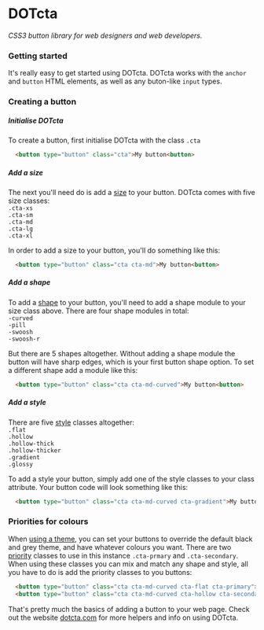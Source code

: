 DOTcta
======
<em>CSS3 button library for web designers and web developers.</em>

<h3>Getting started</h3>

It's really easy to get started using DOTcta. DOTcta works with the <code>anchor</code> and <code>button</code> HTML elements, as well as any buton-like <code>input</code> types.


<h3>Creating a button</h3>

<h5>Initialise DOTcta</h5>
To create a button, first initialise DOTcta with the class <code>.cta</code>

```html
  <button type="button" class="cta">My button<button>
```

<h5>Add a size</h5>
The next you'll need do is add a <a href="http://libs.doodleboxmedia.co.uk/dot/cta/cta-sizes/" target="_blank">size</a> to your button. DOTcta comes with five size classes:<br>
<code>.cta-xs</code><br>
<code>.cta-sm</code><br>
<code>.cta-md</code><br>
<code>.cta-lg</code><br>
<code>.cta-xl</code><br>

In order to add a size to your button, you'll do something like this:

```html
  <button type="button" class="cta cta-md">My button<button>
```

<h5>Add a shape</h5>
To add a <a href="http://libs.doodleboxmedia.co.uk/dot/cta/cta-shapes/" target="_blank">shape</a> to your button, you'll need to add a shape module to your size class above. There are four shape modules in total:<br>
<code>-curved</code><br>
<code>-pill</code><br>
<code>-swoosh</code><br>
<code>-swoosh-r</code><br>

But there are 5 shapes altogether. Without adding a shape module the button will have sharp edges, which is your first button shape option. To set a different shape add a module like this:

```html
  <button type="button" class="cta cta-md-curved">My button<button>
```

<h5>Add a style</h5>
There are five <a href="http://libs.doodleboxmedia.co.uk/dot/cta/cta-styles/" target="_blank">style</a> classes altogether:<br>
<code>.flat</code><br>
<code>.hollow</code><br>
<code>.hollow-thick</code><br>
<code>.hollow-thicker</code><br>
<code>.gradient</code><br>
<code>.glossy</code><br>

To add a style your button, simply add one of the style classes to your class attribute. Your button code will look something like this:

```html
  <button type="button" class="cta cta-md-curved cta-gradient">My button<button>
```

<h3>Priorities for colours</h3>

When <a href="http://libs.doodleboxmedia.co.uk/dot/cta/documentation/#adding-a-theme" target="_blank">using a theme</a>, you can set your buttons to override the default black and grey theme, and have whatever colours you want. There are two <a href="http://libs.doodleboxmedia.co.uk/dot/cta/cta-priorities/" target="_blank">priority</a> classes to use in this instance <code>.cta-prmary</code> and <code>.cta-secondary</code>. When using these classes you can mix and match any shape and style, all you have to do is add the priority classes to you buttons:

```html
  <button type="button" class="cta cta-md-curved cta-flat cta-primary">My button<button>
  <button type="button" class="cta cta-md-curved cta-hollow cta-secondary">My button<button>
```

That's pretty much the basics of adding a button to your web page. Check out the website <a href="http://www.dotcta.com" target="_blank">dotcta.com</a> for more helpers and info on using DOTcta.
